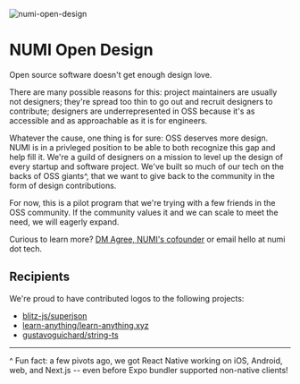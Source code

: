 ![numi-open-design](https://github.com/numi-hq/open-design/assets/2617315/7dc9c3cb-bd6f-4b28-9ce7-9b152bef8749)

# NUMI Open Design


Open source software doesn't get enough design love. 

There are many possible reasons for this: project maintainers are usually not designers; they're spread too thin to go out and recruit designers to contribute; designers are underrepresented in OSS because it's as accessible and as approachable as it is for engineers.

Whatever the cause, one thing is for sure: OSS deserves more design. NUMI is in a privleged position to be able to both recognize this gap and help fill it. We're a guild of designers on a mission to level up the design of every startup and software project. We've built so much of our tech on the backs of OSS giants^, that we want to give back to the community in the form of design contributions.

For now, this is a pilot program that we're trying with a few friends in the OSS community. If the community values it and we can scale to meet the need, we will eagerly expand.

Curious to learn more? [DM Agree, NUMI's cofounder](https://twitter.com/agreeahmed) or email hello at numi dot tech.

## Recipients
We're proud to have contributed logos to the following projects:
- [blitz-js/superjson]([https://github.com/blitz-js/superjson](https://github.com/blitz-js/superjson/commit/9bca77c28a94304545bf65762bd7218c6361fc01))
- [learn-anything/learn-anything.xyz]([https://github.com/learn-anything/learn-anything.xyz](https://github.com/learn-anything/learn-anything.xyz/commit/41fdc1f71abde6c1ab48e6c1031c4ab3c2e23430))
- [gustavoguichard/string-ts]([https://github.com/gustavoguichard/string-ts](https://github.com/gustavoguichard/string-ts/commit/c2b6344a7efc76e65334bbf1ba8b0acb8deb32c6))

---
^ Fun fact: a few pivots ago, we got React Native working on iOS, Android, web, and Next.js -- even before Expo bundler supported non-native clients!
